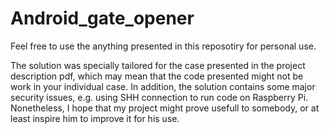 # Android_gate_opener
Feel free to use the anything presented in this reposotiry for personal use.

The solution was specially tailored for the case presented in the project description pdf, which may mean that the code presented might not be work in your individual case. In addition, the solution contains some major security issues, e.g. using SHH connection to run code on Raspberry Pi. Nonetheless, I hope that my project might prove usefull to somebody, or at least inspire him to improve it for his use. 
